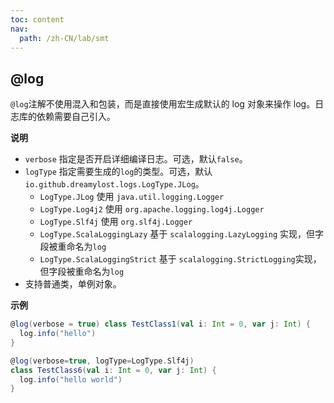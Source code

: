 ```yaml
---
toc: content
nav:
  path: /zh-CN/lab/smt
---
```


## @log

`@log`注解不使用混入和包装，而是直接使用宏生成默认的 log 对象来操作 log。日志库的依赖需要自己引入。

**说明**

- `verbose` 指定是否开启详细编译日志。可选，默认`false`。
- `logType` 指定需要生成的`log`的类型。可选，默认`io.github.dreamylost.logs.LogType.JLog`。
  - `LogType.JLog` 使用 `java.util.logging.Logger`
  - `LogType.Log4j2` 使用 `org.apache.logging.log4j.Logger`
  - `LogType.Slf4j` 使用 `org.slf4j.Logger`
  - `LogType.ScalaLoggingLazy` 基于 `scalalogging.LazyLogging` 实现，但字段被重命名为`log`
  - `LogType.ScalaLoggingStrict` 基于 `scalalogging.StrictLogging`实现， 但字段被重命名为`log`
- 支持普通类，单例对象。

**示例**

```scala
@log(verbose = true) class TestClass1(val i: Int = 0, var j: Int) {
  log.info("hello")
}

@log(verbose=true, logType=LogType.Slf4j)
class TestClass6(val i: Int = 0, var j: Int) {
  log.info("hello world")
}
```
